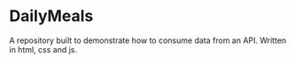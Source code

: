 # DailyMeals
A repository built to demonstrate how to consume data from an API.  Written in html, css and js.
